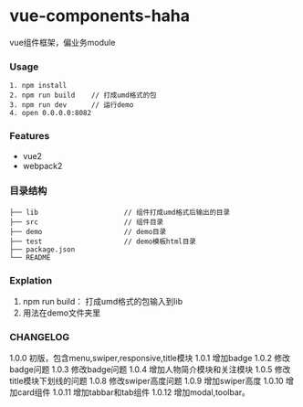 # vue-components-haha

vue组件框架，偏业务module

### Usage

```
1. npm install
2. npm run build	// 打成umd格式的包
3. npm run dev		// 运行demo
4. open 0.0.0.0:8082
```
  
### Features

* vue2
* webpack2



### 目录结构
```
├── lib						// 组件打成umd格式后输出的目录
├── src 					// 组件目录
├── demo					// demo目录					
├── test					// demo模板html目录				
├── package.json
└── README
```

### Explation

1. npm run build： 打成umd格式的包输入到lib
2. 用法在demo文件夹里

### CHANGELOG

1.0.0  初版，包含menu,swiper,responsive,title模块
1.0.1  增加badge
1.0.2  修改badge问题
1.0.3  修改badge问题
1.0.4  增加人物简介模块和关注模块
1.0.5  修改title模块下划线的问题
1.0.8  修改swiper高度问题
1.0.9  增加swiper高度
1.0.10  增加card组件
1.0.11  增加tabbar和tab组件
1.0.12  增加modal,toolbar。